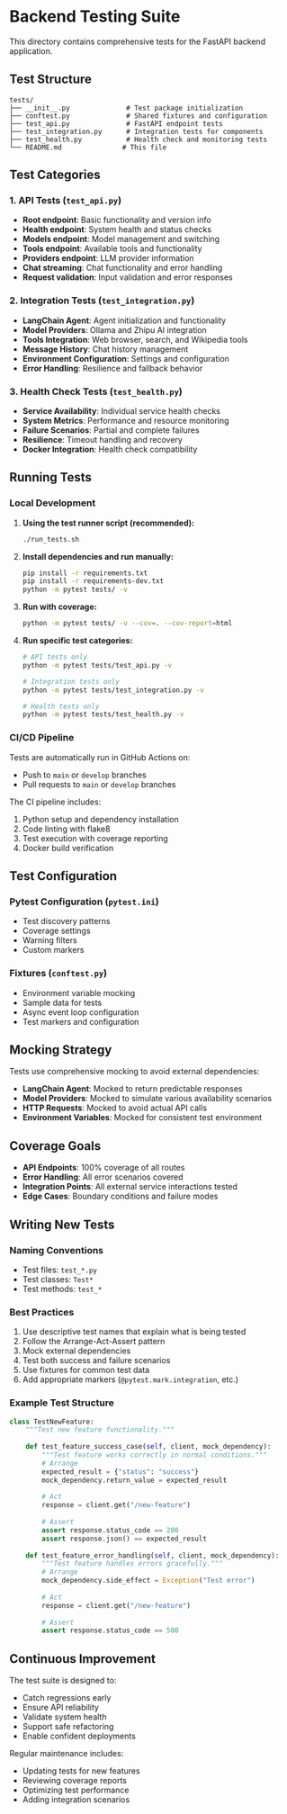 # Backend Testing Suite

This directory contains comprehensive tests for the FastAPI backend application.

## Test Structure

```
tests/
├── __init__.py              # Test package initialization
├── conftest.py              # Shared fixtures and configuration
├── test_api.py              # FastAPI endpoint tests
├── test_integration.py      # Integration tests for components
├── test_health.py           # Health check and monitoring tests
└── README.md               # This file
```

## Test Categories

### 1. API Tests (`test_api.py`)
- **Root endpoint**: Basic functionality and version info
- **Health endpoint**: System health and status checks
- **Models endpoint**: Model management and switching
- **Tools endpoint**: Available tools and functionality
- **Providers endpoint**: LLM provider information
- **Chat streaming**: Chat functionality and error handling
- **Request validation**: Input validation and error responses

### 2. Integration Tests (`test_integration.py`)
- **LangChain Agent**: Agent initialization and functionality
- **Model Providers**: Ollama and Zhipu AI integration
- **Tools Integration**: Web browser, search, and Wikipedia tools
- **Message History**: Chat history management
- **Environment Configuration**: Settings and configuration
- **Error Handling**: Resilience and fallback behavior

### 3. Health Check Tests (`test_health.py`)
- **Service Availability**: Individual service health checks
- **System Metrics**: Performance and resource monitoring
- **Failure Scenarios**: Partial and complete failures
- **Resilience**: Timeout handling and recovery
- **Docker Integration**: Health check compatibility

## Running Tests

### Local Development

1. **Using the test runner script (recommended):**
   ```bash
   ./run_tests.sh
   ```

2. **Install dependencies and run manually:**
   ```bash
   pip install -r requirements.txt
   pip install -r requirements-dev.txt
   python -m pytest tests/ -v
   ```

3. **Run with coverage:**
   ```bash
   python -m pytest tests/ -v --cov=. --cov-report=html
   ```

4. **Run specific test categories:**
   ```bash
   # API tests only
   python -m pytest tests/test_api.py -v
   
   # Integration tests only
   python -m pytest tests/test_integration.py -v
   
   # Health tests only
   python -m pytest tests/test_health.py -v
   ```

### CI/CD Pipeline

Tests are automatically run in GitHub Actions on:
- Push to `main` or `develop` branches
- Pull requests to `main` or `develop` branches

The CI pipeline includes:
1. Python setup and dependency installation
2. Code linting with flake8
3. Test execution with coverage reporting
4. Docker build verification

## Test Configuration

### Pytest Configuration (`pytest.ini`)
- Test discovery patterns
- Coverage settings
- Warning filters
- Custom markers

### Fixtures (`conftest.py`)
- Environment variable mocking
- Sample data for tests
- Async event loop configuration
- Test markers and configuration

## Mocking Strategy

Tests use comprehensive mocking to avoid external dependencies:

- **LangChain Agent**: Mocked to return predictable responses
- **Model Providers**: Mocked to simulate various availability scenarios
- **HTTP Requests**: Mocked to avoid actual API calls
- **Environment Variables**: Mocked for consistent test environment

## Coverage Goals

- **API Endpoints**: 100% coverage of all routes
- **Error Handling**: All error scenarios covered
- **Integration Points**: All external service interactions tested
- **Edge Cases**: Boundary conditions and failure modes

## Writing New Tests

### Naming Conventions
- Test files: `test_*.py`
- Test classes: `Test*`
- Test methods: `test_*`

### Best Practices
1. Use descriptive test names that explain what is being tested
2. Follow the Arrange-Act-Assert pattern
3. Mock external dependencies
4. Test both success and failure scenarios
5. Use fixtures for common test data
6. Add appropriate markers (`@pytest.mark.integration`, etc.)

### Example Test Structure
```python
class TestNewFeature:
    """Test new feature functionality."""
    
    def test_feature_success_case(self, client, mock_dependency):
        """Test feature works correctly in normal conditions."""
        # Arrange
        expected_result = {"status": "success"}
        mock_dependency.return_value = expected_result
        
        # Act
        response = client.get("/new-feature")
        
        # Assert
        assert response.status_code == 200
        assert response.json() == expected_result
    
    def test_feature_error_handling(self, client, mock_dependency):
        """Test feature handles errors gracefully."""
        # Arrange
        mock_dependency.side_effect = Exception("Test error")
        
        # Act
        response = client.get("/new-feature")
        
        # Assert
        assert response.status_code == 500
```

## Continuous Improvement

The test suite is designed to:
- Catch regressions early
- Ensure API reliability
- Validate system health
- Support safe refactoring
- Enable confident deployments

Regular maintenance includes:
- Updating tests for new features
- Reviewing coverage reports
- Optimizing test performance
- Adding integration scenarios